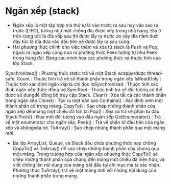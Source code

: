 # Ngăn xếp (stack)

- Ngăn xếp là một tập hợp mà thứ tự là vào trước ra sau hay vào sao ra trước (LIFO), tương như một chồng đĩa được xếp trong nhà hàng. Đĩa ở trên cùng tức là đĩa xếp sau thì được lấy ra trước do vậy đĩa nằm dưới đáy tức là đĩa đưa vào đầu tiên sẽ được lấy ra sau cùng.
- Hai phương thức chính cho việc thêm và xóa từ stack là Push và Pop, ngoài ra ngăn xếp cũng đưa ra phương thức Peek tương tự như Peek trong hàng đợi. Bảng sau minh họa các phương thức và thuộc tính của lớp Stack.

Synchronized() : Phương thức static trả về một Stack wrapperđược thread-safe.
Count : Thuộc tính trả về số thành phần trong ngăn xếp
IsReadOnly : Thuộc tính xác định ngăn xếp là chỉ đọc
IsSynchronized : Thuộc tính xác định ngăn xếp được đồng bộ
SyncRoot : Thuộc tính trả về đối tượng có thể được sử dụngđể đồng bộ truy cập Stack.
Clear() : Xóa tất cả các thành phần trong ngăn xếp
Clone() : Tạo ra một bản sao
Contains() : Xác định xem một thành phần có trong mảng.
CopyTo() : Sao chép những thành phần của ngăn xếp đếnmảng một chiều đã tồn tại
Pop() : Xóa và trả về phần tử đầu Stack
Push() : Đưa một đối tượng vào đầu ngăn xếp
GetEnumerator() : Trả về một enumerator cho ngăn xếp.
Peek() : Trả về phần tử đầu tiên của ngăn xếp và khôngxóa nó.
ToArray() : Sao chép những thành phần qua một mảng mới

- Ba lớp ArrayList, Queue, và Stack đều chứa phương thức nạp chồng CopyTo() và ToArray() dể sao chép những thành phần của chúng qua một mảng. Trong trường hợp của ngăn xếp phương thức CopyTo() sẽ chép những thành phần của chúng đến mảng một chiều đã hiện hữu, và viết chồng lên nội dung của mảng bắt đầu tại chỉ mục mà ta xác nhận. Phương thức ToArray() trả về một mảng mới với những nội dung của những thành phần trong mảng.
